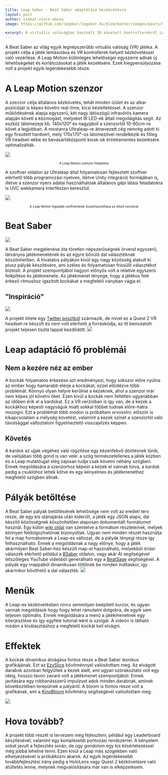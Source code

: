 ```yaml
---
title: Leap Saber - Beat Saber adaptálása kézkövetésre
layout: post
author: szakal-vince-abosa
image: https://github.com/legokor/legokor.hu/blob/master/images/posts/Smarthome_19_10_29/7.SH_Haz_Modell_Profil_Alpha.png?raw=true

excerpt: A virtuális valóságban használt 3D követett kontrollerekről Leap Motion alapú kézkövetésre való adaptációja során sok probléma merült fel, melyek megoldása nagyon tanulságos volt.
---
```


A Beat Saber az világ egyik legnépszerűbb virtuális valóság (VR) játéka. A projekt célja a játék lemásolása és VR kontrollerek helyett kézkövetéssel való vezérlése. A Leap Motion különleges lehetőségei egyszerre adnak új lehetőségeket és korlátozásokat a játék kezelésére. Ezek kiegyensúlyozása volt a projekt egyik legérdekesebb része.

# A Leap Motion szenzor

A szenzor célja általános kézkövetés, tehát minden ízület és az alkar pozícióját is képes követni real-time, kicsi késleltetéssel. A szenzor működésének alapja egyszerű, két nagy látószögű infravörös kamera alapján követi a kézmogást, melyeket IR LED-ek általi megvilágítás segít.
Az eszköz látómezeje kb. 140x120° és nagyjából a szenzortól 10-60cm-re követ a legjobban. A mostanra Ultraleap-re átnevezett cég nemrég adott ki egy firssített hardvert, mely 170x170°-os látómezővel rendelkezik és főleg VR headset-ekbe és bevásárlóközponti kiosk-ok érintésmentes kezelésére optimalizálták.



![](/images/posts/Smarthome_19_10_29/1.SBC-NODEMCU-ESP32-01.png) 
<p style="text-align: center; font-size: 10px;">A Leap Motion szenzor felépítése</p>

A szoftver oldalon az Ultraleap által folyamatosan fejlesztett szoftver elérhető több programozási nyelven, illetve Unity integráció formájában is, illetve a szenzor nyers adatai használhatóak általános gépi látási feladatokra is UVC webkamera interfészen keresztül.

![](/images/posts/Smarthome_19_10_29/1.SBC-NODEMCU-ESP32-01.png) 
<p style="text-align: center; font-size: 10px;">A Leap Motion legújabb szoftveránek összehasonlítása az előző verzióval</p>

# Beat Saber

![](/images/posts/Smarthome_19_10_29/2.nyak_esp32.png)  

A Beat Saber megjelenése óta töretlen népszerűségnek örvend egyszerű, látványos játékmenetének és az egyre bővülő dal választéknak köszönhetően. A hivatalos pályákon kívül egy nagy közösség alakult ki plusz pályák készítésére, ami széles és folyamatosan frissülő választékot biztosít.
A projekt szempontjából nagyon előnyös volt a relatíve egyszerű felépítése és játékmenete.
Az játékmenet lényege, hogy a játékos felé érkező ritmushoz igazított kockákat a megfelelő irányban vágja el. 

## "Inspiráció"

![](/images/posts/Smarthome_19_10_29/2.nyak_esp32.png)  

A projekt ötlete egy [Twitter posztból](https://twitter.com/pushmatrix/status/1260209543864356865) származik, de mivel ez a Quest 2 VR headset-re készült és nem volt elérhető a forráskódja, az itt bemutatott projekt teljesen tiszta lappal kezdődött.
![](/images/posts/Smarthome_19_10_29/3.nyak_szenzor.png) 


# Leap adaptáció fő problémái

## Nem a kezére néz az ember
A kockák folyamatos érkezése azt eredményezi, hogy sokszor előre nyúlna az ember hogy hamarabb elérje a kockákat, ezzel előidézve több problémát. Könnyű olyan helyre kerülnie a kezeknek, ahol a szenzor már  nem képes jól követni őket. Ezen kívül a kockák nem feltétlen ugyanabban az időben érik el a kardokat. Ez a VR verzióban is így van, de a kezek a kockákhoz képesti nagyságuk miatt sokkal többet tudnak előre-hátra mozogni. 
Ezt a problémát több módon is próbáltam orvosolni: először is kikapcsolatam a mélység követést, valamint a kezek színét a szenzortól való távolsággal változtatom figyelmeztető visszajelzés képpen.

## Követés
A kardok az ujjak végéhez való rögzítése egy kézenfekvő döntésnek tűnik, de valójában több gond is van vele: a szög természetellenes a játék közben és a Leap mutatóujjat elég zajosan tudja csak követni néhány szögben.
Ennek megoldására a szenzorhoz képest a kezek el vannak tolva, a kardok pedig a csuklóhoz lettek kötve és egy kényelmes és játékmenethez megfelelő szögben állnak.

# Pályák betöltése

A Beat Saber pályák betöltésének lehetősége nem volt az eredeti terv része, de egy kis utánajárás után kiderült, a játék egy JSON alapú, dal készítő közösségnek köszönhetően alaposan dokumentált formátumot használ. Egy külön [wiki oldal](https://bsmg.wiki/mapping/map-format.html) van szentelve a formátum részleteinek, melyek könnyen feldolgozhatónak bizonyúltak.
Ugyan nem minden részét használja fel a map formátumnak a Leap-es változat, de a pályák lényegi része így felhasználható. Ennek a megoldásnak a nagy előnye, hogy a játék akármilyen Beat Saber-hez készült map-el használható, melyekból óriási válaszék elérhető például a [BSaber](https://bsaber.com/) oldalon, vagy akár AI segítségével tetszőleges YouTube videóból generálható egy a [BeatSage](https://beatsage.com/) segítségével.
A pályák egy mappából dinamikusan töltőnek be minden indításkor, így akármikor bővíthető a dal választék.
![](/images/posts/Smarthome_19_10_29/4.blockly.png) 

# Menük
A Leap-es kézkövetésben nincs semmilyen beépített kurzor, és ugyan vannak megoldások hogy hogy lehet rámutatni dolgokra, de egyik sem teljesen optimális.
Ennek megoldására a menü a játékmenetnek egy kiterjesztése és így egyféle tutorial-ként is szolgál. A videón is látható módon a kiválasztáshoz a megfelelő kockát kell elvágni.

# Effektek
A kockák dinamikus átvágása fontos része a Beat Saber ikonikus grafikájának. Ezt az [EzySlice](https://github.com/DavidArayan/ezy-slice) bővítménnyel valósítottam meg. Az elvágott darabok azonban felgyűltek a kezek alatt, ami ugyan szórakoztató volt egy ideig, hosszú távon zavaró volt a játékmenet szempontjából.
Ennek javítására egy robbanásszerű impulzust adok minden darabnak, aminek következtében lerepülnek a pályáról.
A bloom is fontos része volt a grafikának, ami a [KinoBloom](https://github.com/keijiro/KinoBloom) bővítmény segítségével valósítottam meg.

![](/images/posts/Smarthome_19_10_29/4.blockly.png) 

# Hova tovább?
A projekt több részét is tervezem még fejleszteni, például egy Leaderboard készítésével, valamint egy komplexebb pontozási rendszerrel. A kényelem sokat javult a fejlesztés során, de úgy gondolom egy kis kiísérletezéssel még jobbá lehetne tenni. Ezen kívül a Leap más szögekben való elhelyezésével is próbálkozni akarok.
Az egyik legérdekesebb továbbfejlesztési irány pedig a HoloLens vagy Quest 2 kézkövetésre való átültetés lenne, melynek megvalósítására már van is elképzelésem.


